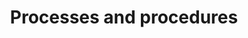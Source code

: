 ---
id: marketing-committee-process
description: Processes and procedures that guide the marketing committee
title: Processes and procedures
sidebar_position: 2

---